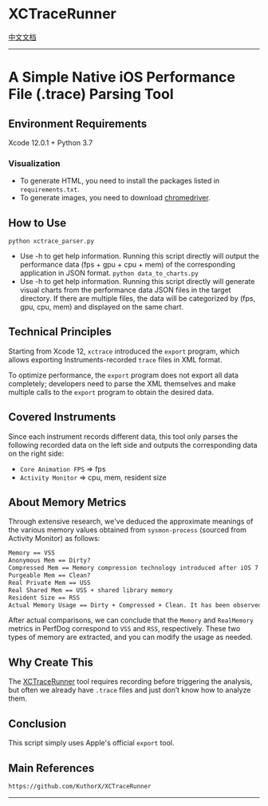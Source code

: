 # XCTraceRunner

[中文文档](./README.md)


---

# A Simple Native iOS Performance File (.trace) Parsing Tool

## Environment Requirements

Xcode 12.0.1 + Python 3.7

### Visualization

- To generate HTML, you need to install the packages listed in `requirements.txt`.
- To generate images, you need to download [chromedriver](https://sites.google.com/a/chromium.org/chromedriver/downloads).

## How to Use

`python xctrace_parser.py`
- Use -h to get help information. Running this script directly will output the performance data (fps + gpu + cpu + mem) of the corresponding application in JSON format.
`python data_to_charts.py`
- Use -h to get help information. Running this script directly will generate visual charts from the performance data JSON files in the target directory. If there are multiple files, the data will be categorized by (fps, gpu, cpu, mem) and displayed on the same chart.

## Technical Principles

Starting from Xcode 12, `xctrace` introduced the `export` program, which allows exporting Instruments-recorded `trace` files in XML format.

To optimize performance, the `export` program does not export all data completely; developers need to parse the XML themselves and make multiple calls to the `export` program to obtain the desired data.

## Covered Instruments

Since each instrument records different data, this tool only parses the following recorded data on the left side and outputs the corresponding data on the right side:

- `Core Animation FPS` => fps
- `Activity Monitor` => cpu, mem, resident size

## About Memory Metrics

Through extensive research, we've deduced the approximate meanings of the various memory values obtained from `sysmon-process` (sourced from Activity Monitor) as follows:

```txt
Memory == VSS
Anonymous Mem == Dirty?
Compressed Mem == Memory compression technology introduced after iOS 7
Purgeable Mem == Clean?
Real Private Mem == USS
Real Shared Mem == USS + shared library memory
Resident Size == RSS
Actual Memory Usage == Dirty + Compressed + Clean. It has been observed that this value is greater than VSS (why?).
```

After actual comparisons, we can conclude that the `Memory` and `RealMemory` metrics in PerfDog correspond to `VSS` and `RSS`, respectively. These two types of memory are extracted, and you can modify the usage as needed.

## Why Create This

The [XCTraceRunner](https://github.com/KuthorX/XCTraceRunner) tool requires recording before triggering the analysis, but often we already have `.trace` files and just don’t know how to analyze them.

## Conclusion

This script simply uses Apple's official `export` tool.

## Main References

```txt
https://github.com/KuthorX/XCTraceRunner
```

--- 
